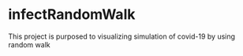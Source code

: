 # infectRandomWalk
This project is purposed to visualizing simulation of covid-19 by using random walk
